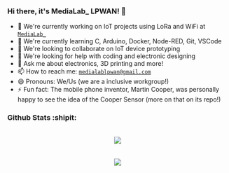 ### Hi there, it's MediaLab_ LPWAN! 👋

- 🔭 We're currently working on IoT projects using LoRa and WiFi at [`MediaLab_`](https://www.medialab-uniovi.es/)
- 🌱 We're currently learning C, Arduino, Docker, Node-RED, Git, VSCode
- 👯 We're looking to collaborate on IoT device prototyping
- 🤔 We're looking for help with coding and electronic designing
- 💬 Ask me about electronics, 3D printing and more!
- 📫 How to reach me: [`medialablpwan@gmail.com`](medialablpwan@gmail.com)
- 😄 Pronouns: We/Us (we are a inclusive workgroup!)
- ⚡ Fun fact: The mobile phone inventor, Martin Cooper, was personally happy to see the idea of the Cooper Sensor (more on that on its repo!)

### Github Stats :shipit:

<br/>
<div align="center"> 
 <img src="https://github-readme-stats.vercel.app/api?username=medialablpwan&show_icons=true&theme=dracula&hide_title=true">
</div>
<br/>
<br/>
 <div align="center"> 
  <img src="https://github-readme-stats.vercel.app/api/top-langs/?username=medialablpwan&langs_count=8&show_icons=true&theme=dracula">
</div>

<!--
**medialablpwan/medialablpwan** is a ✨ _special_ ✨ repository because its `README.md` (this file) appears on your GitHub profile.

Here are some ideas to get you started:

- 🔭 I’m currently working on ...
- 🌱 I’m currently learning ...
- 👯 I’m looking to collaborate on ...
- 🤔 I’m looking for help with ...
- 💬 Ask me about ...
- 📫 How to reach me: ...
- 😄 Pronouns: ...
- ⚡ Fun fact: ...
-->
